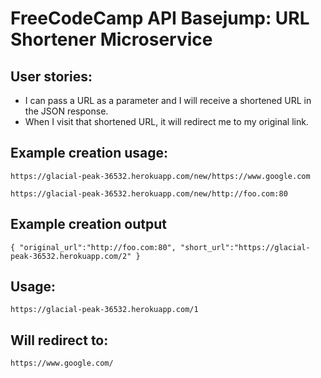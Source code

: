# FreeCodeCamp API Basejump: URL Shortener Microservice
## User stories:

- I can pass a URL as a parameter and I will receive a shortened URL in the JSON response.
- When I visit that shortened URL, it will redirect me to my original link.

## Example creation usage:
`https://glacial-peak-36532.herokuapp.com/new/https://www.google.com`

`https://glacial-peak-36532.herokuapp.com/new/http://foo.com:80`

## Example creation output
`{ "original_url":"http://foo.com:80", "short_url":"https://glacial-peak-36532.herokuapp.com/2" }`

## Usage:
`https://glacial-peak-36532.herokuapp.com/1`

## Will redirect to:
`https://www.google.com/`
